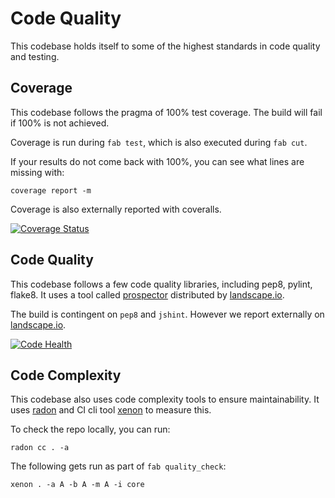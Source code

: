 # Code Quality

This codebase holds itself to some of the highest standards in code quality and testing.

## Coverage

This codebase follows the pragma of 100% test coverage. The build will fail if 100% is not achieved.

Coverage is run during `fab test`, which is also executed during `fab cut`.

If your results do not come back with 100%, you can see what lines are missing with:

```
coverage report -m
```

Coverage is also externally reported with coveralls.

[![Coverage Status](https://coveralls.io/repos/mc706/prog-strat-game/badge.svg)](https://coveralls.io/r/mc706/prog-strat-game)

## Code Quality

This codebase follows a few code quality libraries, including pep8, pylint, flake8. It uses a tool called
[prospector](https://github.com/landscapeio/prospector) distributed by [landscape.io](https://landscape.io).

The build is contingent on `pep8` and `jshint`. However we report externally on [landscape.io](https://landscape.io).

[![Code Health](https://landscape.io/github/mc706/prog-strat-game/master/landscape.svg?style=flat)](https://landscape.io/github/mc706/prog-strat-game/master)


## Code Complexity

This codebase also uses code complexity tools to ensure maintainability. It uses [radon]() and CI cli tool [xenon]() to 
measure this.

To check the repo locally, you can run:

```
radon cc . -a
```

The following gets run as part of `fab quality_check`:

```
xenon . -a A -b A -m A -i core
```
